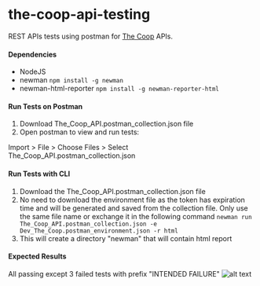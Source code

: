 # the-coop-api-testing
REST APIs tests using postman for [The Coop](http://coop.apps.symfonycasts.com/api) APIs.


#### Dependencies
- NodeJS
- newman `npm install -g newman`
- newman-html-reporter `npm install -g newman-reporter-html`


#### Run Tests on Postman
1. Download The_Coop_API.postman_collection.json file
2. Open postman to view and run tests:

Import > File > Choose Files > Select The_Coop_API.postman_collection.json

#### Run Tests with CLI
1. Download the The_Coop_API.postman_collection.json file 
2. No need to download the environment file as the token has expiration time and will be generated and saved from the collection file. Only use the same file name or exchange it in the following command
```newman run The_Coop_API.postman_collection.json -e Dev_The_Coop.postman_environment.json -r html```
3. This will create a directory "newman" that will contain html report 

#### Expected Results 
All passing except 3 failed tests with prefix "INTENDED FAILURE"
![alt text](https://github.com/RadwaSaleh/the-coop-api-testing/blob/main/newman/newman%20report%20example.png)
